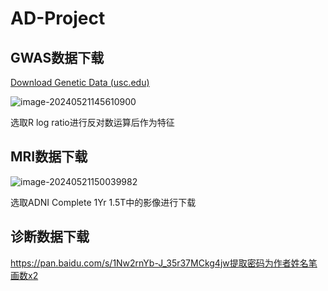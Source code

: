 # AD-Project
## GWAS数据下载

[Download Genetic Data (usc.edu)](https://ida.loni.usc.edu/pages/access/geneticData.jsp)



![image-20240521145610900](https://chos1nz.oss-cn-hangzhou.aliyuncs.com/image-20240521145610900.png)

选取R log ratio进行反对数运算后作为特征





## MRI数据下载

![image-20240521150039982](https://chos1nz.oss-cn-hangzhou.aliyuncs.com/image-20240521150039982.png)

选取ADNI Complete 1Yr 1.5T中的影像进行下载





## 诊断数据下载

https://pan.baidu.com/s/1Nw2rnYb-J_35r37MCkg4jw提取密码为作者姓名笔画数x2


